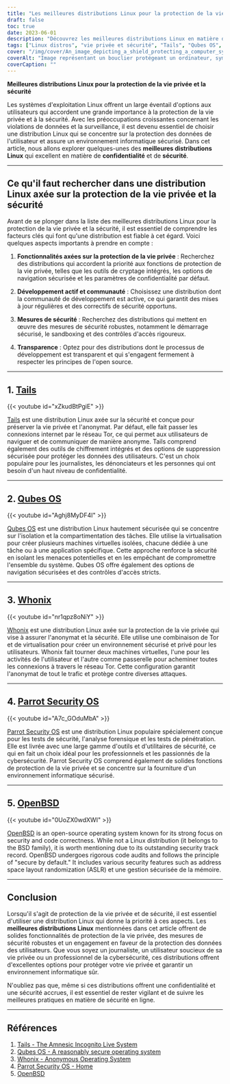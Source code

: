 ```yaml
---
title: "Les meilleures distributions Linux pour la protection de la vie privée et la sécurité : Protéger ses données"
draft: false
toc: true
date: 2023-06-01
description: "Découvrez les meilleures distributions Linux en matière de confidentialité et de sécurité, afin de garantir la protection de vos données et la sécurité de vos activités en ligne."
tags: ["Linux distros", "vie privée et sécurité", "Tails", "Qubes OS", "Whonix", "Parrot Security OS", "Ubuntu Privacy Remix", "OpenBSD", "protection des données", "informatique sécurisée", "navigation anonyme", "virtualisation", "tests de sécurité", "analyse médico-légale", "tests de pénétration", "outils de cryptage", "suppression sécurisée", "anonymat", "cybersécurité", "exactitude du code", "sécurité en ligne", "protection des données des utilisateurs", "confidentialité", "récupération des données", "banque en ligne", "vie privée en ligne", "environnement sécurisé", "navigation sécurisée", "Réseau Tor", "les mesures de sécurité", "sécurisé par défaut"]
cover: "/img/cover/An_image_depicting_a_shield_protecting_a_computer_symbolism.png"
coverAlt: "Image représentant un bouclier protégeant un ordinateur, symbolisant la vie privée et la sécurité dans le monde numérique."
coverCaption: ""
---
```


**Meilleures distributions Linux pour la protection de la vie privée et la sécurité**

Les systèmes d'exploitation Linux offrent un large éventail d'options aux utilisateurs qui accordent une grande importance à la protection de la vie privée et à la sécurité. Avec les préoccupations croissantes concernant les violations de données et la surveillance, il est devenu essentiel de choisir une distribution Linux qui se concentre sur la protection des données de l'utilisateur et assure un environnement informatique sécurisé. Dans cet article, nous allons explorer quelques-unes des **meilleures distributions Linux** qui excellent en matière de **confidentialité** et de **sécurité**.

______

## Ce qu'il faut rechercher dans une distribution Linux axée sur la protection de la vie privée et la sécurité

Avant de se plonger dans la liste des meilleures distributions Linux pour la protection de la vie privée et la sécurité, il est essentiel de comprendre les facteurs clés qui font qu'une distribution est fiable à cet égard. Voici quelques aspects importants à prendre en compte :

1. **Fonctionnalités axées sur la protection de la vie privée** : Recherchez des distributions qui accordent la priorité aux fonctions de protection de la vie privée, telles que les outils de cryptage intégrés, les options de navigation sécurisée et les paramètres de confidentialité par défaut.

2. **Développement actif et communauté** : Choisissez une distribution dont la communauté de développement est active, ce qui garantit des mises à jour régulières et des correctifs de sécurité opportuns.

3. **Mesures de sécurité** : Recherchez des distributions qui mettent en œuvre des mesures de sécurité robustes, notamment le démarrage sécurisé, le sandboxing et des contrôles d'accès rigoureux.

4. **Transparence** : Optez pour des distributions dont le processus de développement est transparent et qui s'engagent fermement à respecter les principes de l'open source.

______

## 1. [**Tails**](https://tails.boum.org/)

{{< youtube id="xZkudBtPgiE" >}}

[Tails](https://tails.boum.org/) est une distribution Linux axée sur la sécurité et conçue pour préserver la vie privée et l'anonymat. Par défaut, elle fait passer les connexions internet par le réseau Tor, ce qui permet aux utilisateurs de naviguer et de communiquer de manière anonyme. Tails comprend également des outils de chiffrement intégrés et des options de suppression sécurisée pour protéger les données des utilisateurs. C'est un choix populaire pour les journalistes, les dénonciateurs et les personnes qui ont besoin d'un haut niveau de confidentialité.

______

## 2. [**Qubes OS**](https://www.qubes-os.org/)

{{< youtube id="Aghj8MyDF4I" >}}

[Qubes OS](https://www.qubes-os.org/) est une distribution Linux hautement sécurisée qui se concentre sur l'isolation et la compartimentation des tâches. Elle utilise la virtualisation pour créer plusieurs machines virtuelles isolées, chacune dédiée à une tâche ou à une application spécifique. Cette approche renforce la sécurité en isolant les menaces potentielles et en les empêchant de compromettre l'ensemble du système. Qubes OS offre également des options de navigation sécurisées et des contrôles d'accès stricts.

______

## 3. [**Whonix**](https://www.whonix.org/)

{{< youtube id="nr1qpz8oNiY" >}}

[Whonix](https://www.whonix.org/) est une distribution Linux axée sur la protection de la vie privée qui vise à assurer l'anonymat et la sécurité. Elle utilise une combinaison de Tor et de virtualisation pour créer un environnement sécurisé et privé pour les utilisateurs. Whonix fait tourner deux machines virtuelles, l'une pour les activités de l'utilisateur et l'autre comme passerelle pour acheminer toutes les connexions à travers le réseau Tor. Cette configuration garantit l'anonymat de tout le trafic et protège contre diverses attaques.

______

## 4. [**Parrot Security OS**](https://parrotsec.org/)

{{< youtube id="A7c_GOduMbA" >}}

[Parrot Security OS](https://parrotsec.org/) est une distribution Linux populaire spécialement conçue pour les tests de sécurité, l'analyse forensique et les tests de pénétration. Elle est livrée avec une large gamme d'outils et d'utilitaires de sécurité, ce qui en fait un choix idéal pour les professionnels et les passionnés de la cybersécurité. Parrot Security OS comprend également de solides fonctions de protection de la vie privée et se concentre sur la fourniture d'un environnement informatique sécurisé.

______

## 5. [**OpenBSD**](https://www.openbsd.org/)

{{< youtube id="0UoZX0wdXWI" >}}

[OpenBSD](https://www.openbsd.org/) is an open-source operating system known for its strong focus on security and code correctness. While not a Linux distribution (it belongs to the BSD family), it is worth mentioning due to its outstanding security track record. OpenBSD undergoes rigorous code audits and follows the principle of "secure by default." It includes various security features such as address space layout randomization (ASLR) et une gestion sécurisée de la mémoire.

______

## Conclusion

Lorsqu'il s'agit de protection de la vie privée et de sécurité, il est essentiel d'utiliser une distribution Linux qui donne la priorité à ces aspects. Les **meilleures distributions Linux** mentionnées dans cet article offrent de solides fonctionnalités de protection de la vie privée, des mesures de sécurité robustes et un engagement en faveur de la protection des données des utilisateurs. Que vous soyez un journaliste, un utilisateur soucieux de sa vie privée ou un professionnel de la cybersécurité, ces distributions offrent d'excellentes options pour protéger votre vie privée et garantir un environnement informatique sûr.

N'oubliez pas que, même si ces distributions offrent une confidentialité et une sécurité accrues, il est essentiel de rester vigilant et de suivre les meilleures pratiques en matière de sécurité en ligne.

______

## Références

1. [Tails - The Amnesic Incognito Live System](https://tails.boum.org/)
2. [Qubes OS - A reasonably secure operating system](https://www.qubes-os.org/)
3. [Whonix - Anonymous Operating System](https://www.whonix.org/)
4. [Parrot Security OS - Home](https://parrotsec.org/)
5. [OpenBSD](https://www.openbsd.org/)


